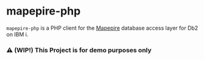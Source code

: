 # mapepire-php

`mapepire-php` is a PHP client for the [Mapepire](https://github.com/Mapepire-IBMi) database access layer for Db2 on IBM i.

### ⚠️ (WIP!) This Project is for demo purposes only
